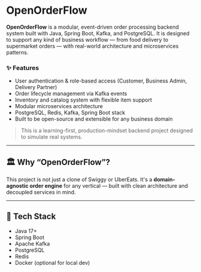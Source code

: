 # OpenOrderFlow

**OpenOrderFlow** is a modular, event-driven order processing backend system built with Java, Spring Boot, Kafka, and PostgreSQL. It is designed to support any kind of business workflow — from food delivery to supermarket orders — with real-world architecture and microservices patterns.

### ✨ Features
- User authentication & role-based access (Customer, Business Admin, Delivery Partner)
- Order lifecycle management via Kafka events
- Inventory and catalog system with flexible item support
- Modular microservices architecture
- PostgreSQL, Redis, Kafka, Spring Boot stack
- Built to be open-source and extensible for any business domain

> This is a learning-first, production-mindset backend project designed to simulate real systems.

---

## 🏛️ Why “OpenOrderFlow”?

This project is not just a clone of Swiggy or UberEats. It's a **domain-agnostic order engine** for any vertical — built with clean architecture and decoupled services in mind.

---

## 🧰 Tech Stack
- Java 17+
- Spring Boot
- Apache Kafka
- PostgreSQL
- Redis
- Docker (optional for local dev)

